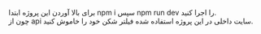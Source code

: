 برای بالا آوردن این پروژه ابتدا npm i سپس npm run dev را اجرا کنید.
<br />
چون از api سایت داخلی در این پروژه استفاده شده فیلتر شکن خود را خاموش کنید.
